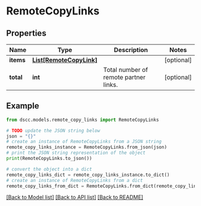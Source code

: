 # RemoteCopyLinks


## Properties

Name | Type | Description | Notes
------------ | ------------- | ------------- | -------------
**items** | [**List[RemoteCopyLink]**](RemoteCopyLink.md) |  | [optional] 
**total** | **int** | Total number of remote partner links. | [optional] 

## Example

```python
from dscc.models.remote_copy_links import RemoteCopyLinks

# TODO update the JSON string below
json = "{}"
# create an instance of RemoteCopyLinks from a JSON string
remote_copy_links_instance = RemoteCopyLinks.from_json(json)
# print the JSON string representation of the object
print(RemoteCopyLinks.to_json())

# convert the object into a dict
remote_copy_links_dict = remote_copy_links_instance.to_dict()
# create an instance of RemoteCopyLinks from a dict
remote_copy_links_from_dict = RemoteCopyLinks.from_dict(remote_copy_links_dict)
```
[[Back to Model list]](../README.md#documentation-for-models) [[Back to API list]](../README.md#documentation-for-api-endpoints) [[Back to README]](../README.md)


